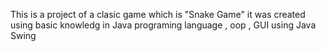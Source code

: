 This is a project of a clasic game which is "Snake Game" it was created using basic knowledg in Java programing language , oop , GUI using Java Swing

